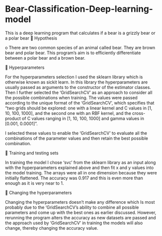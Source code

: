# Bear-Classification-Deep-learning-model
This is a deep learning program that calculates if a bear is a grizzly bear or a polar bear
	Hypothesis

o	There are two common species of an animal called bear. They are brown bear and polar bear. This program’s aim is to efficiently differentiate between a polar bear and a brown bear.

	Hyperparameters

For the hyperparameters selection I used the sklearn library which is otherwise known as sickit learn. In this library the hyperparameters are usually passed as arguments to the constructor of the estimator classes. Then I further selected the ‘GridSearchCV’ as an approach to consider all the possible combinations when training. The values were passed according to the unique format of the ‘GridSearchCV’, which specifies that “two grids should be explored: one with a linear kernel and C values in [1, 10, 100, 1000], and the second one with an RBF kernel, and the cross-product of C values ranging in [1, 10, 100, 1000] and gamma values in [0.001, 0.0001]”.

I selected these values to enable the ‘GridSearchCV’ to evaluate all the combinations of the parameter values and then retain the best possible combination.



	Training and testing sets

In training the model I chose ‘svc’ from the sklearn library as an input along with the hyperparameters explained above and then fit x and y values into the model training. The arrays were all in one dimension because they were initially flattened. 
The accuracy was 0.917 and this is even more than enough as it is very near to 1.

	Changing the hyperparameters

Changing the hyperparameters doesn’t make any difference which Is most probably due to the ‘GridSearchCV’s ability to combine all possible parameters and come up with the best ones as earlier discussed. However, rerunning the program alters the accuracy as new datasets are passed and the approach used by ‘GridSearchCV’ in training the models will also change, thereby changing the accuracy value.
